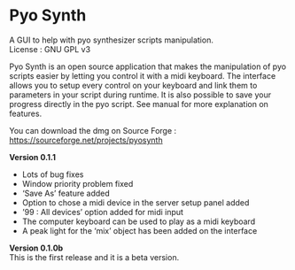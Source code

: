 # Pyo Synth
A GUI to help with pyo synthesizer scripts manipulation.</br>
License : GNU GPL v3

Pyo Synth is an open source application that makes the manipulation of pyo scripts easier by letting you control it with a midi keyboard. The interface allows you to setup every control on your keyboard and link them to parameters in your script during runtime. It is also possible to save your progress directly in the pyo script. See manual for more explanation on features.

You can download the dmg on Source Forge : https://sourceforge.net/projects/pyosynth

<b>Version 0.1.1</b></br>
- Lots of bug fixes
- Window priority problem fixed
- ‘Save As’ feature added
- Option to chose a midi device in the server setup panel added
- ’99 : All devices’ option added for midi input
- The computer keyboard can be used to play as a midi keyboard
- A peak light for the ‘mix’ object has been added on the interface

<b>Version 0.1.0b</b></br>
This is the first release and it is a beta version.
